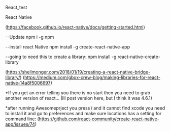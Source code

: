 React_test


React Native

(https://facebook.github.io/react-native/docs/getting-started.html)

--Update
 npm i -g npm

 --install react Native
 npm install -g create-react-native-app

 --going to need this to create a library:
 npm install -g react-native-create-library

 (https://shellmonger.com/2018/01/19/creating-a-react-native-bridge-library/)
(https://medium.com/gbox-crew-blog/making-libraries-for-react-native-14a8f5006697)


*If you get an error telling you there is no start then you need to grab another version of react...
(Ill post version here, but I think it was 4.6.1)

*after running Awesomeprject you press i and it cannot find xcode you need to install it and go to preferences and make sure locations has a setting for command line:
(https://github.com/react-community/create-react-native-app/issues/74)




 

